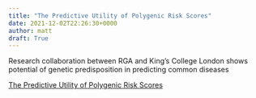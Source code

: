 ```yaml
---
title: "The Predictive Utility of Polygenic Risk Scores"
date: 2021-12-02T22:26:30+0000
author: matt
draft: True
---
```

Research collaboration between RGA and King’s College London shows potential of genetic predisposition in predicting common diseases
 

[ The Predictive Utility of Polygenic Risk Scores ]( https://www.rgare.com/knowledge-center/media/research/the-predictive-utility-of-polygenic-risk-scores )
